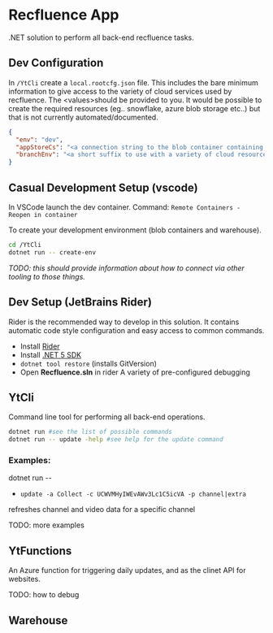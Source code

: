 # Recfluence App

.NET solution to perform all back-end recfluence tasks.


## Dev Configuration


In `/YtCli` create a `local.rootcfg.json` file. This includes the bare minimum information to give access to the variety of cloud services used by recfluence. The &lt;values&gt;should be provided to you. It would be possible to create the required resources (eg.. snowflake, azure blob storage etc..) but that is not currently automated/documented.
```json
{
  "env": "dev",
  "appStoreCs": "<a connection string to the blob container containing futher settings. This will be given to you>",
  "branchEnv": "<a short suffix to use with a variety of cloud resource to make you dev environment unique. e.g.>"
}
```

## Casual Development Setup (vscode)

In VSCode launch the dev container. Command: `Remote Containers - Reopen in container`

To create your development environment (blob containers and warehouse).

```bash
cd /YtCli
dotnet run -- create-env
```
*TODO: this should provide information about how to connect via other tooling to those things.*


## Dev Setup (JetBrains Rider)
Rider is the recommended way to develop in this solution. It contains automatic code style configuration and easy access to common commands.

- Install [Rider](https://www.jetbrains.com/rider/)
- Install [.NET 5 SDK](https://dotnet.microsoft.com/download/dotnet/5.0)
- `dotnet tool restore` (installs GitVersion)
- Open **Recfluence.sln** in rider
A variety of pre-configured debugging

## YtCli
Command line tool for performing all back-end operations. 

```bash
dotnet run #see the list of possible commands
dotnet run -- update -help #see help for the update command
```

### Examples:
dotnet run --
- `update -a Collect -c UCWVMHyIWEvAWv3Lc1C5icVA -p channel|extra`

refreshes channel and video data for a specific channel

TODO: more examples


## YtFunctions
An Azure function for triggering daily updates, and as the clinet API for websites.

TODO: how to debug

## Warehouse
